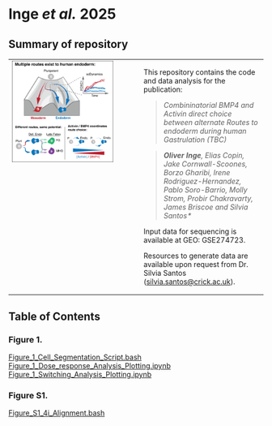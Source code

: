 # Inge _**et al.**_ 2025

## Summary of repository

<table>
  <tr>
    <td style="width: 50%; vertical-align: top;">
      <img src="./Inge_et_al_Graphical_Abstract.png" alt="Graphical Abstract" style="width:100%; max-width:200px;" />
    </td>
    <td style="width: 50%; vertical-align: top; padding-left: 15px;">
      <p>
   
  This repository contains the code and data analysis for the publication:

  > _Combininatorial BMP4 and Activin direct choice between alternate Routes to endoderm during human Gastrulation (TBC)_
  
  > _**Oliver Inge**, Elias Copin, Jake Cornwall-Scoones, Borzo Gharibi, Irene Rodriguez-Hernandez, Pablo Soro-Barrio, Molly Strom, Probir Chakravarty, James Briscoe and Silvia Santos*_

Input data for sequencing is available at GEO: GSE274723.

Resources to generate data are available upon request from Dr. Silvia Santos (silvia.santos@crick.ac.uk).    

   </p>
  </td>
  </tr>
</table>


## Table of Contents 

### Figure 1.

[Figure_1_Cell_Segmentation_Script.bash](./Figure_1_Cell_Segmentation_Script.bash)  
[Figure_1_Dose_response_Analysis_Plotting.ipynb](./Figure_1_Dose_response_Analysis_Plotting.ipynb)  
[Figure_1_Switching_Analysis_Plotting.ipynb](./Figure_1_Switching_Analysis_Plotting.ipynb)  

### Figure S1.

[Figure_S1_4i_Alignment.bash](./Figure_S1_4i_Alignment.bash)  

